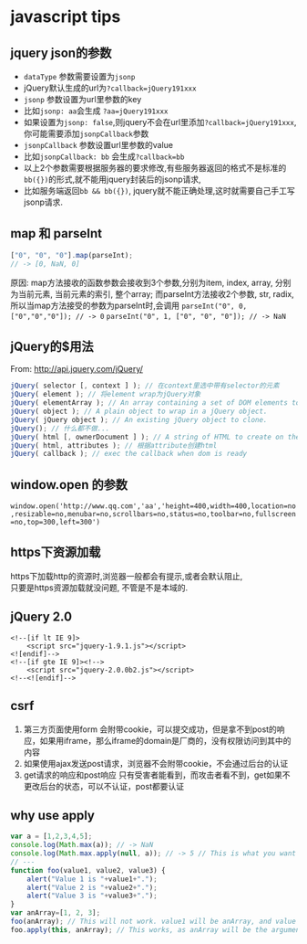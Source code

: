 # javascript tips

## jquery json的参数

* `dataType` 参数需要设置为`jsonp`
* jQuery默认生成的url为`?callback=jQuery191xxx`
* `jsonp` 参数设置为url里参数的key
* 比如`jsonp: aa`会生成 `?aa=jQuery191xxx`
* 如果设置为`jsonp: false`,则jquery不会在url里添加`?callback=jQuery191xxx`,你可能需要添加`jsonpCallback`参数
* `jsonpCallback` 参数设置url里参数的value
* 比如`jsonpCallback: bb` 会生成`?callback=bb`
* 以上2个参数需要根据服务器的要求修改,有些服务器返回的格式不是标准的`bb({})`的形式,就不能用jquery封装后的jsonp请求,
* 比如服务端返回`bb && bb({})`, jquery就不能正确处理,这时就需要自己手工写jsonp请求.

## map 和 parseInt
```javascript
["0", "0", "0"].map(parseInt);
// -> [0, NaN, 0]
```

原因:
map方法接收的函数参数会接收到3个参数,分别为item, index, array,
分别为当前元素, 当前元素的索引, 整个array;
而parseInt方法接收2个参数, str, radix,
所以当map方法接受的参数为parseInt时,会调用
`parseInt("0", 0, ["0","0","0"]); // -> 0`
`parseInt("0", 1, ["0", "0", "0"]); // -> NaN`

## jQuery的$用法
From: http://api.jquery.com/jQuery/
```javascript
jQuery( selector [, context ] ); // 在context里选中带有selector的元素
jQuery( element ); // 将element wrap为jQuery对象
jQuery( elementArray ); // An array containing a set of DOM elements to wrap in a jQuery object.
jQuery( object ); // A plain object to wrap in a jQuery object.
jQuery( jQuery object ); // An existing jQuery object to clone.
jQuery(); // 什么都不做...
jQuery( html [, ownerDocument ] ); // A string of HTML to create on the fly. Note that this parses HTML, not XML.
jQuery( html, attributes ); // 根据attribute创建html
jQuery( callback ); // exec the callback when dom is ready
```

## window.open 的参数
`window.open('http://www.qq.com','aa','height=400,width=400,location=no,resizable=no,menubar=no,scrollbars=no,status=no,toolbar=no,fullscreen=no,top=300,left=300')`

## https下资源加载
https下加载http的资源时,浏览器一般都会有提示,或者会默认阻止,  
只要是https资源加载就没问题, 不管是不是本域的.

## jQuery 2.0
```
<!--[if lt IE 9]>
    <script src="jquery-1.9.1.js"></script>
<![endif]-->
<!--[if gte IE 9]><!-->
    <script src="jquery-2.0.0b2.js"></script>
<!--<![endif]-->
```

## csrf
1. 第三方页面使用form 会附带cookie，可以提交成功，但是拿不到post的响应，如果用iframe，那么iframe的domain是厂商的，没有权限访问到其中的内容
2. 如果使用ajax发送post请求，浏览器不会附带cookie，不会通过后台的认证
3. get请求的响应和post响应 只有受害者能看到，而攻击者看不到，get如果不更改后台的状态，可以不认证，post都要认证

## why use apply
```javascript
var a = [1,2,3,4,5];
console.log(Math.max(a)); // -> NaN
console.log(Math.max.apply(null, a)); // -> 5 // This is what you want
// ---
function foo(value1, value2, value3) {
    alert("Value 1 is "+value1+".");
    alert("Value 2 is "+value2+".");
    alert("Value 3 is "+value3+".");
}
var anArray=[1, 2, 3];
foo(anArray); // This will not work. value1 will be anArray, and value 2 and 3 will be undefined.
foo.apply(this, anArray); // This works, as anArray will be the arguments to foo.
```
